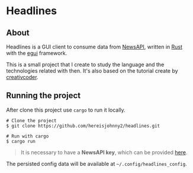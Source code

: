 # Headlines

## About

Headlines is a GUI client to consume data from [NewsAPI](https://newsapi.org/), written in [Rust](https://www.egui.rs/) with the [egui](https://www.rust-lang.org/) framework.

This is a small project that I create to study the language and the technologies related with then. It's also based on the tutorial create by [creativcoder](https://www.youtube.com/c/creativcoder).

## Running the project

After clone this project use `cargo` to run it locally.

```shell
# Clone the project
$ git clone https://github.com/hereisjohnny2/headlines.git

# Run with cargo
$ cargo run
```

> It is necessary to have a **NewsAPI key**, which can be provided [here](https://newsapi.org/register).

The persisted config data will be available at `~/.config/headlines_config`.